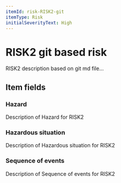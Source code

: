 ```yaml
---
itemId: risk-RISK2-git
itemType: Risk
initialSeverityText: High
---
```


# RISK2 git based risk

RISK2 description based on git md file...

## Item fields

### Hazard

Description of Hazard for RISK2

### Hazardous situation

Description of Hazardous situation for RISK2

### Sequence of events

Description of Sequence of events for RISK2
